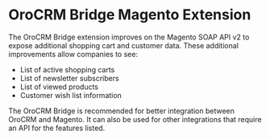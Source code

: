 OroCRM Bridge Magento Extension
=============

The OroCRM Bridge extension improves on the Magento SOAP API v2 to expose additional shopping cart and customer data. These additional improvements allow companies to see:

- List of active shopping carts
- List of newsletter subscribers
- List of viewed products
- Customer wish list information

The OroCRM Bridge is recommended for better integration between OroCRM and Magento. It can also be used for other integrations that require an API for the features listed. 
